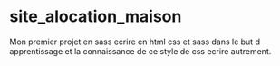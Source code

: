 # site_alocation_maison
Mon premier projet en sass ecrire en html css et sass dans le but d apprentissage et la connaissance de ce style de css ecrire autrement. 
